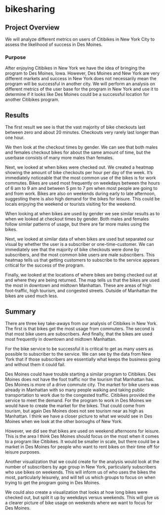 # bikesharing
## Project Overview
We will analyze different metrics on users of Citibikes in New York City to assess the likelihood of success in Des Moines.

### Purpose
After enjoying Citibikes in New York we have the idea of bringing the program to Des Moines, Iowa.  However, Des Moines and New York are very different markets and success in New York does not necessarily mean the program will be successful in another city.  We will perform an analysis on different metrics of the user base for the program in New York and use it to determine if it looks like Des Moines could be a successful location for another Citibikes program.

## Results
The first result we see is that the vast majority of bike checkouts last between zero and about 20 minutes.  Checkouts very rarely last longer than one hour.  
 
We then look at the checkout times by gender.  We can see that both males and females checkout bikes for about the same amount of time, but the userbase consists of many more males than females.
 
Next, we looked at when bikes were checked out.  We created a heatmap showing the amount of bike checkouts per hour per day of the week.  It’s immediately noticeable that the most common use of the bikes is for work commutes.  Bikes are used most frequently on weekdays between the hours of  6 am to 9 am and between 5 pm to 7 pm when most people are going to and from work.  Bikes are also on weekends during early to late afternoon, suggesting there is also high demand for the bikes for leisure.  This could be locals enjoying the weekend or tourists visiting for the weekend. 
 
When looking at when bikes are used by gender we see similar results as to when we looked at checkout times by gender.  Both males and females follow similar patterns of usage, but there are far more males using the bikes.
 
Next, we looked at similar data of when bikes are used but separated our visual by whether the user is a subscriber or one-time-customer.  We can immediately see that the majority of bike checkouts were done by subscribers, and the most common bike users are male subscribers.  This heatmap tells us that getting customers to subscribe to the service appears critical for the success of the program.
 
Finally, we looked at the locations of where bikes are being checked out at and where they are being returned.  The map tells us that the bikes are used the most in downtown and midtown Manhattan.  These are areas of high foot-traffic, high tourism, and congested streets.  Outside of Manhattan the bikes are used much less.
 
## Summary
There are three key take-aways from our analysis of Citibikes in New York.  The first is that bikes get the most usage from commuters.  The second is that most bike users are subscribers.  And finally, that the bikes are used most frequently in downtown and midtown Manhattan.

For the bike service to be successful it is critical to get as many users as possible to subscriber to the service.  We can see by the data from New York that if those subscribers are essentially what keeps the business going and without them it could fail.

Des Moines could have trouble starting a similar program to Citibikes.  Des Moines does not have the foot traffic nor the tourism that Manhattan has.  Des Moines is more of a drive commute city.  The market for bike users was already in Manhattan with so many people walking and taking public transportation to work due to the congested traffic.  Citibikes provided the service to meet the demand.  For the program to work in Des Moines we would have to create the market for the bikes.  That could come from tourism, but again Des Moines does not see tourism near as high as Manhattan.  I think we have a closer picture to what we would see in Des Moines when we look at the other boroughs of New York.  

However, we did see that bikes are used on weekend afternoons for leisure.  This is the area I think Des Moines should focus on the most when it comes to a program like Citibikes.  It would be smaller in scale, but there could be a market in Des Moines for people who want to rent bikes on their time off for leisure purposes.

Another visualization that we could create for the analysis would look at the number of subscribers by age group in New York, particularly subscribers who use bikes on weekends.  This will inform us of who uses the bikes the most, particularly leisurely, and will tell us which groups to focus on when trying to get the program going in Des Moines.  

We could also create a visualization that looks at how long bikes were checked out, but split it up by weekdays versus weekends.  This will give us a clearer picture of bike usage on weekends where we want to focus for Des Moines.  

